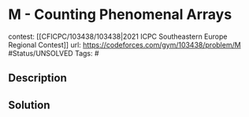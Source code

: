 # M - Counting Phenomenal Arrays

contest: [[CFICPC/103438/103438|2021 ICPC Southeastern Europe Regional Contest]]
url: https://codeforces.com/gym/103438/problem/M
#Status/UNSOLVED
Tags: #

## Description

## Solution

